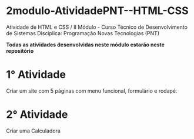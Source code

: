 # 2modulo-AtividadePNT--HTML-CSS
Atividade de HTML e CSS / II Módulo - Curso Técnico de Desenvolvimento de Sistemas
Disciplica: Programação Novas Tecnologias (PNT)

**Todas as atividades desenvolvidas neste módulo estarão neste repositório**

# 1° Atividade
Criar um site com 5 páginas com menu funcional, formulário e rodapé.

# 2° Atividade 
Criar uma Calculadora
